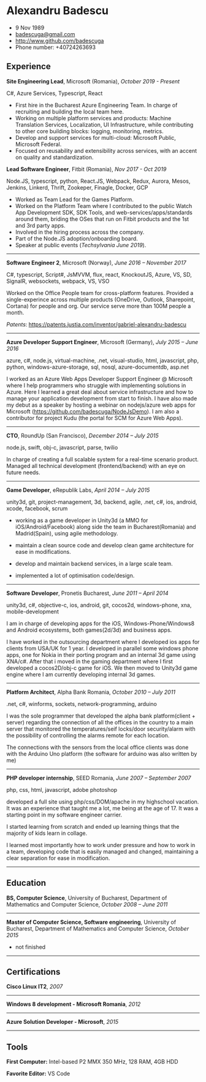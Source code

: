 
# Alexandru Badescu
- 9 Nov 1989
- badescuga@gmail.com
- http://www.github.com/badescuga
- Phone number: +40724263693

## Experience

**Site Engineering Lead**, Microsoft (Romania), *October 2019 - Present*

C#, Azure Services, Typescript, React

- First hire in the Bucharest Azure Engineering Team. In charge of recruiting and building the local team here.
- Working on multiple platform services and products: Machine Translation Services, Localization, UI Infrastructure, while contributing to other core building blocks: logging, monitoring, metrics.
- Develop and support services for multi-cloud: Microsoft Public, Microsoft Federal.
- Focused on reusability and extensibility across services, with an accent on quality and standardization.

**Lead Software Engineer**, Fitbit (Romania), *Nov 2017 - Oct 2019*

Node.JS, typescript, python, React.JS, Webpack, Redux, Aurora, Mesos, Jenkins, Linkerd, Thrift, Zookeper, Finagle, Docker, GCP

- Worked as Team Lead for the Games Platform.
- Worked on the Platform Team where I contributed to the public Watch App Development SDK, SDK Tools, and web-services/apps/standards around them, briding the OSes that run on Fitbit products and the 1st and 3rd party apps.
- Involved in the hiring process across the company.
- Part of the Node.JS adoption/onboarding board.
- Speaker at public events (*Techsylvania June 2019*).

---

**Software Engineer 2**, Microsoft (Norway), *June 2016 – November 2017*

C#, typescript, Script#, JsMVVM, flux, react, KnockoutJS, Azure, VS, SD, SignalR, websockets, webpack, VS, VSO

Worked on the Office People team for cross-platform features. Provided a single-experince across multiple products (OneDrive, Outlook, Sharepoint, Cortana) for people and org. Our service serve more than 100M people a month.

*Patents*: https://patents.justia.com/inventor/gabriel-alexandru-badescu 

---

**Azure Developer Support Engineer**, Microsoft (Germany), *July 2015 – June 2016*

azure, c#, node.js, virtual-machine, .net, visual-studio, html, javascript, php, python, windows-azure-storage, sql, nosql, azure-documentdb, asp.net

I worked as an Azure Web Apps Developer Support Engineer @ Microsoft where I help programmers who struggle with implementing solutions in Azure. Here I learned a great deal about service infrastructure and how to manage your application development from start to finish. I have also made my debut as a speaker by hosting a webinar on nodejs/azure web apps for Microsoft (https://github.com/badescuga/NodeJsDemo). I am also a contributor for project Kudu (the portal for SCM for Azure Web Apps).

---


**CTO**, RoundUp (San Francisco), *December 2014 – July 2015*

node.js, swift, obj-c, javascript, parse, twilio

In charge of creating a full scalable system for a real-time scenario product. Managed all technical development (frontend/backend) with an eye on future needs.

---

**Game Developer**, eRepublik Labs, *April 2014 – July 2015*

unity3d, git, project-management, 3d, backend, agile, .net, c#, ios, android, xcode, facebook, scrum

- working as a game developer in Unity3d (a MMO for iOS/Android/Facebook) along side the team in Bucharest(Romania) and Madrid(Spain), using agile methodology.

- maintain a clean source code and develop clean game architecture for ease in modifications.

- develop and maintain backend services, in a large scale team.

- implemented a lot of optimisation code/design.

---

**Software Developer**, Pronetis Bucharest, *June 2011 – April 2014*

unity3d, c#, objective-c, ios, android, git, cocos2d, windows-phone, xna, mobile-development

I am in charge of developing apps for the iOS, Windows-Phone/Windows8 and Android ecosystems, both games(2d/3d) and business apps. 

I have worked in the outsourcing department where I developed ios apps for clients from USA/UK for 1 year. I developed in parallel some windows phone apps, one for Nokia in their porting program and an internal 3d game using XNA/c#. 
After that i moved in the gaming department where I first developed a cocos2D/obj-c game for iOS. We then moved to Unity3d game engine where I am currently developing internal 3d games.

---

**Platform Architect**, Alpha Bank Romania, *October 2010 – July 2011*

.net, c#, winforms, sockets, network-programming, arduino

I was the sole programmer that developed the alpha bank platform(client + server) regarding the connection of all the offices in the country to a main server that monitored the temperatures/seif locks/door security/alarm with the possibility of controlling the alarms remote for each location. 

The connections with the sensors from the local office clients was done with the Arduino Uno platform (the software for arduino was also written by me)

--- 

**PHP developer internship**, SEED Romania, *June 2007 – September 2007*

php, css, html, javascript, adobe photoshop

developed a full site using php/css/DOM/apache in my highschool vacation. It was an experience that taught me a lot, me being at the age of 17. It was a starting point in my software engineer carrier. 

I started learning from scratch and ended up learning things that the majority of kids learn in collage.  

I learned most importantly how to work under pressure and how to work in a team, developing code that is easily managed and changed, maintaining a clear separation for ease in modification.

---


## Education

**BS, Computer Science**, University of Bucharest, Department of Mathematics and Computer Science, *October 2008 –  June 2011*

---

**Master of Computer Science, Software engineering**, University of Bucharest, Department of Mathematics and Computer Science, *October 2015*
- not finished




---

## Certifications

**Cisco Linux IT2**, *2007*

---

**Windows 8 development - Microsoft Romania**, *2012*

---

**Azure Solution Developer - Microsoft**, *2015*

---


## Tools
**First Computer:** Intel-based P2 MMX 350 MHz, 128 RAM, 4GB HDD

**Favorite Editor:** VS Code

